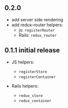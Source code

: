 ## 0.2.0
* add server side rendering
* add redux-router helpers:
  * js: `registerRouter`
  * Rails: `redux_router`

## 0.1.1 initial release

* JS helpers:
  * `registerStore`
  * `registerContainer`


* Rails helpers:
  * `redux_store`
  * `redux_container`
